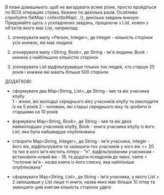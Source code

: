 В плані домашнього: щоб не вигадувати всяке різне, просто пройдіться по ВСІХ операціях стріма, бажано по декілька разів.
Особливо спробуйте  flatMap i collect(toMap(...)), декілька завдань внизую
Придумайте щось з ускладнених завдань, працюючи з List<Person>, кожен з об'єктів якого має List<Book>, наприклад:
1. згенерувати мапу <Person, Integer>, де Integer - кількість сторінок усіх книжок, які має людина
   
2. згенерувати мапу <String, Book>, де String - ім'я людини, Book - книжка з найбільшою кількістю сторінок
   
3. згенерувати List<Book> відфільтрувавши тільких тих людей, хто старше 25 років і книжки які мають більше 500 сторінок


ДОДАТКОВІ:
- сформувати два Map<String, List<Book>>, де String - імя та вік учасника клубу  
  1 - жінки, які молодші середнього віку учасників клубу та омолодити їх на 5 років
  2 - чоловіки, які старші середнього віку та зробити їх старшими на 10 років
  
- формувати Map<String, Book>, де String -  імя та вік двох наймолодших учасників клубу,
  Book - книга учасника клубу із його List<Book>, яка була найшвидше опублікована
  
- створити Map<String, Integer>, де String - ім'я учасника, Integer - його вік,
  відфільтрувати та залишити тих учасників у кого вік >= 20 та тих в кого ім'я містить літеру - "n",
  відфільтрованим учасникам - встановити новий вік - 18, та додати псевдонім до імені,
  name = "поточне ім'я - назва книги із його списку, яка найпізніше опублікована"
  
- сформувати Map<String, List<Book>>, де String - ім'я учасника, у якого List<Book> > 2
  залишивши у List<Book> лише ті книги, назва яких має більше 10 літер
  та зменшити цим книгам кількість сторінок удвічі  

